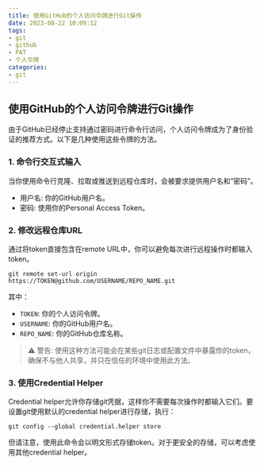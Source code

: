 ```yaml
---
title: 使用GitHub的个人访问令牌进行Git操作
date: 2023-08-22 10:09:12
tags:
- git
- github
- PAT
- 个人令牌
categories:
- git
---
```


## 使用GitHub的个人访问令牌进行Git操作

由于GitHub已经停止支持通过密码进行命令行访问，个人访问令牌成为了身份验证的推荐方式。以下是几种使用这些令牌的方法。

### 1. 命令行交互式输入

当你使用命令行克隆、拉取或推送到远程仓库时，会被要求提供用户名和“密码”。

- 用户名: 你的GitHub用户名。
- 密码: 使用你的Personal Access Token。

### 2. 修改远程仓库URL

通过将token直接包含在remote URL中，你可以避免每次进行远程操作时都输入token。

```
git remote set-url origin https://TOKEN@github.com/USERNAME/REPO_NAME.git
```

其中：

- `TOKEN`: 你的个人访问令牌。
- `USERNAME`: 你的GitHub用户名。
- `REPO_NAME`: 你的GitHub仓库名称。

> ⚠️ 警告: 使用这种方法可能会在某些git日志或配置文件中暴露你的token，确保不与他人共享，并只在信任的环境中使用此方法。

### 3. 使用Credential Helper

Credential helper允许你存储git凭据，这样你不需要每次操作时都输入它们。要设置git使用默认的credential helper进行存储，执行：

```
git config --global credential.helper store
```

但请注意，使用此命令会以明文形式存储token。对于更安全的存储，可以考虑使用其他credential helper。
